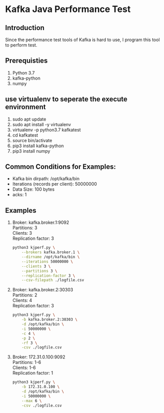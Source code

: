 # Kafka Java Performance Test

## Introduction
Since the performance test tools of Kafka is hard to use, I program this tool 
to perform test.

## Prerequisties
1.  Python 3.7
2.  kafka-python
3.  numpy

## use virtualenv to seperate the execute environment
1. sudo apt update
2. sudo apt install -y virtualenv
3. virtualenv -p python3.7 kafkatest
4. cd kafkatest
5. source bin/activate
6. pip3 install kafka-python
7. pip3 install numpy

## Common Conditions for Examples:
-   Kafka bin dirpath: /opt/kafka/bin
-   Iterations (records per client): 50000000
-   Data Size: 100 bytes
-   acks: 1  

## Examples
1.  Broker: kafka.broker.1:9092  
    Partitions: 3  
    Clients: 3  
    Replication factor: 3
    ```bash
    python3 kjperf.py \
        --brokers kafka.broker.1 \
        --dirname /opt/kafka/bin \
        --iterations 50000000 \
        --clients 3 \
        --partitions 3 \
        --replication-factor 3 \
        --csv-filepath ./logfile.csv
    ```

1.  Broker: kafka.broker.2:30303  
    Partitions: 2  
    Clients: 4  
    Replication factor: 3
    ```bash
    python3 kjperf.py \
        -b kafka.broker.2:30303 \
        -d /opt/kafka/bin \
        -i 50000000 \
        -c 4 \
        -p 2 \
        -rf 3 \
        -csv ./logfile.csv
    ```

1.  Broker: 172.31.0.100:9092  
    Partitions: 1-6  
    Clients: 1-6  
    Replication factor: 1  
    ```bash
    python3 kjperf.py \
        -b 172.31.0.100 \
        -d /opt/kafka/bin \
        -i 50000000 \
        --max 6 \
        -csv ./logfile.csv
    ```
